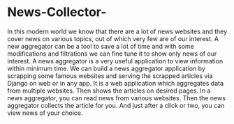 # News-Collector-
In this modern world we know that there are a lot of news websites and they cover news on 
various topics, out of which very few are of our interest. A new aggregator can be a tool to save 
a lot of time and with some modifications and filtrations we can fine tune it to show only news 
of our interest. A news aggregator is a very useful application to view information within 
minimum time. We can build a news aggregator application by scrapping some famous 
websites and serving the scrapped articles via Django on web or in any app. It is a web 
application which aggregates data from multiple websites. Then shows the articles on desired 
pages.
In a news aggregator, you can read news from various websites. Then the news aggregator 
collects the article for you. And just after a click or two, you can view news of your choice.
